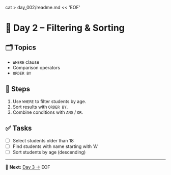cat > day_002/readme.md << 'EOF'
# 📘 Day 2 – Filtering & Sorting  

## 🗂 Topics
- `WHERE` clause
- Comparison operators
- `ORDER BY`

## 📝 Steps
1. Use `WHERE` to filter students by age.
2. Sort results with `ORDER BY`.
3. Combine conditions with `AND` / `OR`.

## ✅ Tasks
- [ ] Select students older than 18
- [ ] Find students with name starting with 'A'
- [ ] Sort students by age (descending)

---
🔗 **Next:** [Day 3 →](../day_003/readme.md)
EOF

